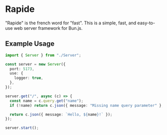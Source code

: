 # Rapide

"Rapide" is the french word for "fast". This is a simple, fast, and easy-to-use web server framework for Bun.js.

## Example Usage

```typescript
import { Server } from "./Server";

const server = new Server({
  port: 5173,
  use: {
    logger: true,
  },
});

server.get("/", async (c) => {
  const name = c.query.get("name");
  if (!name) return c.json({ message: "Missing name query parameter" }, 400);

  return c.json({ message: `Hello, ${name}!` });
});

server.start();
```
